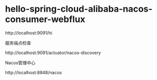 # hello-spring-cloud-alibaba-nacos-consumer-webflux

http://localhost:9091/hi

服务端点检查

http://localhost:9091/actuator/nacos-discovery

Nacos管理中心

http://localhost:8848/nacos
